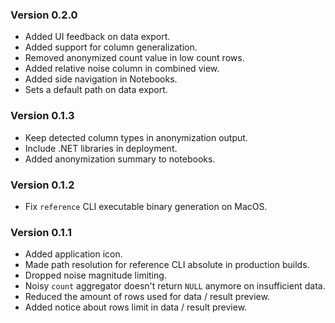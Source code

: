 ### Version 0.2.0

- Added UI feedback on data export.
- Added support for column generalization.
- Removed anonymized count value in low count rows.
- Added relative noise column in combined view.
- Added side navigation in Notebooks.
- Sets a default path on data export.

### Version 0.1.3

- Keep detected column types in anonymization output.
- Include .NET libraries in deployment.
- Added anonymization summary to notebooks.

### Version 0.1.2

- Fix `reference` CLI executable binary generation on MacOS.

### Version 0.1.1

- Added application icon.
- Made path resolution for reference CLI absolute in production builds.
- Dropped noise magnitude limiting.
- Noisy `count` aggregator doesn't return `NULL` anymore on insufficient data.
- Reduced the amount of rows used for data / result preview.
- Added notice about rows limit in data / result preview.
